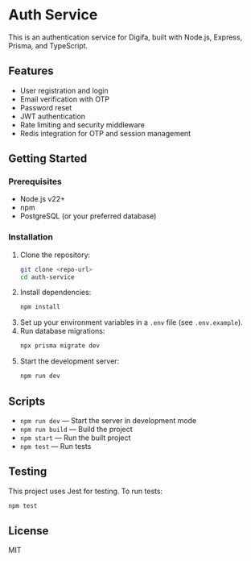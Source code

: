 # Auth Service

This is an authentication service for Digifa, built with Node.js, Express, Prisma, and TypeScript.

## Features

- User registration and login
- Email verification with OTP
- Password reset
- JWT authentication
- Rate limiting and security middleware
- Redis integration for OTP and session management

## Getting Started

### Prerequisites

- Node.js v22+
- npm
- PostgreSQL (or your preferred database)

### Installation

1. Clone the repository:
   ```sh
   git clone <repo-url>
   cd auth-service
   ```
2. Install dependencies:
   ```sh
   npm install
   ```
3. Set up your environment variables in a `.env` file (see `.env.example`).
4. Run database migrations:
   ```sh
   npx prisma migrate dev
   ```
5. Start the development server:
   ```sh
   npm run dev
   ```

## Scripts

- `npm run dev` — Start the server in development mode
- `npm run build` — Build the project
- `npm start` — Run the built project
- `npm test` — Run tests

## Testing

This project uses Jest for testing. To run tests:

```sh
npm test
```

## License

MIT
